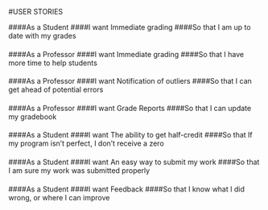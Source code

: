 #USER STORIES

####As a Student
####I want Immediate grading
####So that I am up to date with my grades
####   
####As a Professor
####I want Immediate grading
####So that I have more time to help students
####   
####As a Professor
####I want Notification of outliers
####So that I can get ahead of potential errors
####   
####As a Professor
####I want Grade Reports
####So that I can update my gradebook
####   
####As a Student
####I want The ability to get half-credit
####So that If my program isn’t perfect, I don’t receive a zero
####   
####As a Student
####I want An easy way to submit my work
####So that I am sure my work was submitted properly
####   
####As a Student
####I want Feedback
####So that I know what I did wrong, or where I can improve
